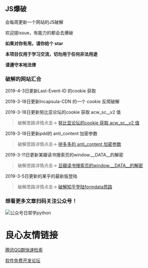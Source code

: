 ## JS爆破
会每周更新一个网站的JS破解

 欢迎提issue，有能力的都会去爆破

**如果对你有用，请你给个 star**

**本项目仅用于学习交流，切勿用于任何非法用途**

**请遵守本地法律**


### 破解的网站汇合

2019-4-3日更新Last-Event-ID 的cookie 获取

2019-3-18日更新Incapsula-CDN 的一个 cookie 反爬破解

2019-3-18日更新努比亚论坛的cookie 获取 acw_sc__v2 值 
>破解思路详情点击→ [努比亚论坛的cookie 获取 acw_sc__v2 值](https://mp.weixin.qq.com/s/MLjyLP-z8OYBgg48gj-pDA)

2019-3-18日更新pdd的 anti_content 加密参数
>破解思路详情点击→ [拼多多的 anti_content 加密参数](https://sergiojune.com/2019/03/26/pinduoduo_anti_content/)

2019-3-11日更新某瓣读书搜索页的window.__DATA__的解密
>破解思路详情点击→ [豆瓣读书搜索页的window.__DATA__的解密](https://mp.weixin.qq.com/s/2mpu_oY2-M0wcLvf1eU7Sw)



2019-3-5日更新的某乎的最新版登陆
>破解思路详情点击→ [破解知乎登陆formdata思路](https://mp.weixin.qq.com/s?__biz=MzU0NzY0NzQyNw==&mid=2247484776&idx=1&sn=875c2decbf41b215ae2d564432ea89e6&chksm=fb4a7fc4cc3df6d2046eaaabed115e18daa4208eefccc0e86e3b02b073432e231cf0bd87cdad&xtrack=1&scene=0&subscene=131&clicktime=1550805130&ascene=7&devicetype=android-28&version=27000339&nettype=3gnet&abtest_cookie=BAABAAoACwATABQABAAjlx4AV5keAJuZHgC%2BmR4AAAA%3D&lang=zh_CN&pass_ticket=YqYmHd0L6YmpuL4aq8hBnCoz0L7z4HuCi%2Bz%2F3%2FMWqK0gkaAAXWiQ3%2BEzUhNZc%2BmD&wx_header=1)


### 想看更多文章扫码关注公众号！
![公众号日常学python](https://user-gold-cdn.xitu.io/2019/2/22/169130346d926dc7?imageView2/0/w/1280/h/960/format/webp/ignore-error/1)


 # 良心友情链接

[腾讯QQ群快速检索](http://u.720life.cn/s/8cf73f7c)

[软件免费开发论坛](http://u.720life.cn/s/bbb01dc0)